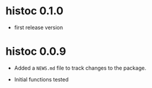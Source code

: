 # histoc 0.1.0

* first release version

# histoc 0.0.9

* Added a `NEWS.md` file to track changes to the package.

* Initial functions tested
